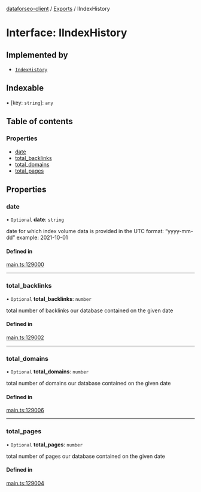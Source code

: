 [dataforseo-client](../README.md) / [Exports](../modules.md) / IIndexHistory

# Interface: IIndexHistory

## Implemented by

- [`IndexHistory`](../classes/IndexHistory.md)

## Indexable

▪ [key: `string`]: `any`

## Table of contents

### Properties

- [date](IIndexHistory.md#date)
- [total\_backlinks](IIndexHistory.md#total_backlinks)
- [total\_domains](IIndexHistory.md#total_domains)
- [total\_pages](IIndexHistory.md#total_pages)

## Properties

### date

• `Optional` **date**: `string`

date for which index volume data is provided
in the UTC format: “yyyy-mm-dd”
example:
2021-10-01

#### Defined in

[main.ts:129000](https://github.com/dataforseo/TypeScriptClient/blob/7ca1aa4/main.ts#L129000)

___

### total\_backlinks

• `Optional` **total\_backlinks**: `number`

total number of backlinks our database contained on the given date

#### Defined in

[main.ts:129002](https://github.com/dataforseo/TypeScriptClient/blob/7ca1aa4/main.ts#L129002)

___

### total\_domains

• `Optional` **total\_domains**: `number`

total number of domains our database contained on the given date

#### Defined in

[main.ts:129006](https://github.com/dataforseo/TypeScriptClient/blob/7ca1aa4/main.ts#L129006)

___

### total\_pages

• `Optional` **total\_pages**: `number`

total number of pages our database contained on the given date

#### Defined in

[main.ts:129004](https://github.com/dataforseo/TypeScriptClient/blob/7ca1aa4/main.ts#L129004)

